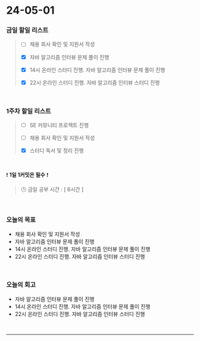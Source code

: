 # 24-05-01
### 금일 할일 리스트
> - [ ]  채용 회사 확인 및 지원서 작성
>
> - [x]  자바 알고리즘 인터뷰 문제 풀이 진행
>
> - [x]  14시 온라인 스터디 진행. 자바 알고리즘 인터뷰 문제 풀이 진행
>
> - [x]  22시 온라인 스터디 진행. 자바 알고리즘 인터뷰 스터디 진행

<br/>

### 1주차 할일 리스트  
> - [ ]  SE 커뮤니티 프로젝트 진행
>
> - [ ]  채용 회사 확인 및 지원서 작성
>
> - [x]  스터디 독서 및 정리 진행

<br/>

❗ **1일 1커밋은 필수** ❗
> 🕒 금일 공부 시간 : [ 6시간 ]

<br/>

### 오늘의 목표
- 채용 회사 확인 및 지원서 작성
- 자바 알고리즘 인터뷰 문제 풀이 진행
- 14시 온라인 스터디 진행. 자바 알고리즘 인터뷰 문제 풀이 진행
- 22시 온라인 스터디 진행. 자바 알고리즘 인터뷰 스터디 진행


<br>

### 오늘의 회고
- 자바 알고리즘 인터뷰 문제 풀이 진행
- 14시 온라인 스터디 진행. 자바 알고리즘 인터뷰 문제 풀이 진행
- 22시 온라인 스터디 진행. 자바 알고리즘 인터뷰 스터디 진행


<br/>

------------  
